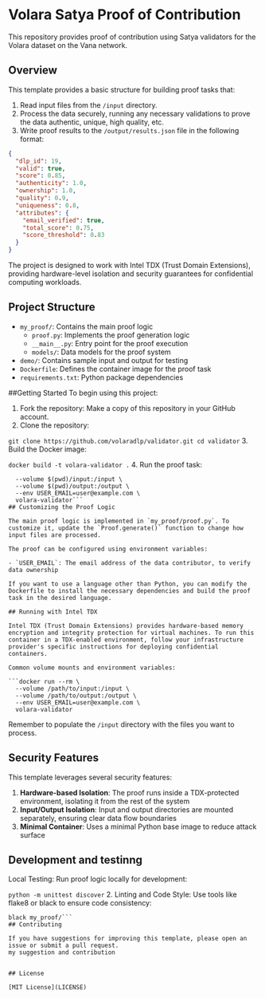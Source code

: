 # Volara Satya Proof of Contribution

This repository provides proof of contribution using Satya validators for the Volara dataset on the Vana network.

## Overview

This template provides a basic structure for building proof tasks that:

1. Read input files from the `/input` directory.
2. Process the data securely, running any necessary validations to prove the data authentic, unique, high quality, etc.
3. Write proof results to the `/output/results.json` file in the following format:

```json
{
  "dlp_id": 19,
  "valid": true,
  "score": 0.85,
  "authenticity": 1.0,
  "ownership": 1.0,
  "quality": 0.9,
  "uniqueness": 0.8,
  "attributes": {
    "email_verified": true,
    "total_score": 0.75,
    "score_threshold": 0.83
  }
}
```
The project is designed to work with Intel TDX (Trust Domain Extensions), providing hardware-level isolation and security guarantees for confidential computing workloads.

## Project Structure

- `my_proof/`: Contains the main proof logic
  - `proof.py`: Implements the proof generation logic
  - `__main__.py`: Entry point for the proof execution
  - `models/`: Data models for the proof system
- `demo/`: Contains sample input and output for testing
- `Dockerfile`: Defines the container image for the proof task
- `requirements.txt`: Python package dependencies

##Getting Started
To begin using this project:
1. Fork the repository:
Make a copy of this repository in your GitHub account.
2. Clone the repository:

``git clone https://github.com/volaradlp/validator.git
cd validator``
3. Build the Docker image:

``docker build -t volara-validator .``
4. Run the proof task:

```docker run --rm \
  --volume $(pwd)/input:/input \
  --volume $(pwd)/output:/output \
  --env USER_EMAIL=user@example.com \
  volara-validator```
## Customizing the Proof Logic

The main proof logic is implemented in `my_proof/proof.py`. To customize it, update the `Proof.generate()` function to change how input files are processed.

The proof can be configured using environment variables:

- `USER_EMAIL`: The email address of the data contributor, to verify data ownership

If you want to use a language other than Python, you can modify the Dockerfile to install the necessary dependencies and build the proof task in the desired language.

## Running with Intel TDX

Intel TDX (Trust Domain Extensions) provides hardware-based memory encryption and integrity protection for virtual machines. To run this container in a TDX-enabled environment, follow your infrastructure provider's specific instructions for deploying confidential containers.

Common volume mounts and environment variables:

```docker run --rm \
  --volume /path/to/input:/input \
  --volume /path/to/output:/output \
  --env USER_EMAIL=user@example.com \
  volara-validator
```

Remember to populate the `/input` directory with the files you want to process.

## Security Features

This template leverages several security features:

1. **Hardware-based Isolation**: The proof runs inside a TDX-protected environment, isolating it from the rest of the system
2. **Input/Output Isolation**: Input and output directories are mounted separately, ensuring clear data flow boundaries
3. **Minimal Container**: Uses a minimal Python base image to reduce attack surface

## Development and testinng
Local Testing: Run proof logic locally for development:

```python -m unittest discover```
2. Linting and Code Style: Use tools like flake8 or black to ensure code consistency:

```pip install flake8 black
black my_proof/```
## Contributing

If you have suggestions for improving this template, please open an issue or submit a pull request.
my suggestion and contribution


## License

[MIT License](LICENSE)

